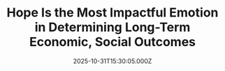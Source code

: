 ---
title: "Hope Is the Most Impactful Emotion in Determining Long-Term Economic, Social Outcomes"
date: 2025-10-31T15:30:05.000Z
category: Human Kindness
externalLink: "https://www.goodnewsnetwork.org/hope-is-the-most-impactful-emotion-in-determining-long-term-economic-social-outcomes/"
image: ""
excerpt: "Is hope just “a thing with feathers” as Dickenson wrote, or is it Aristotle’s “waking dream?” Or instead. is it “a promise we live” rather than a “promise we give” as Amanda Gorman wrote in 2021. According to new research examining the impact of hope as a positive emotion on long-term economic and social outcomes, […] The post Hope Is…"
---